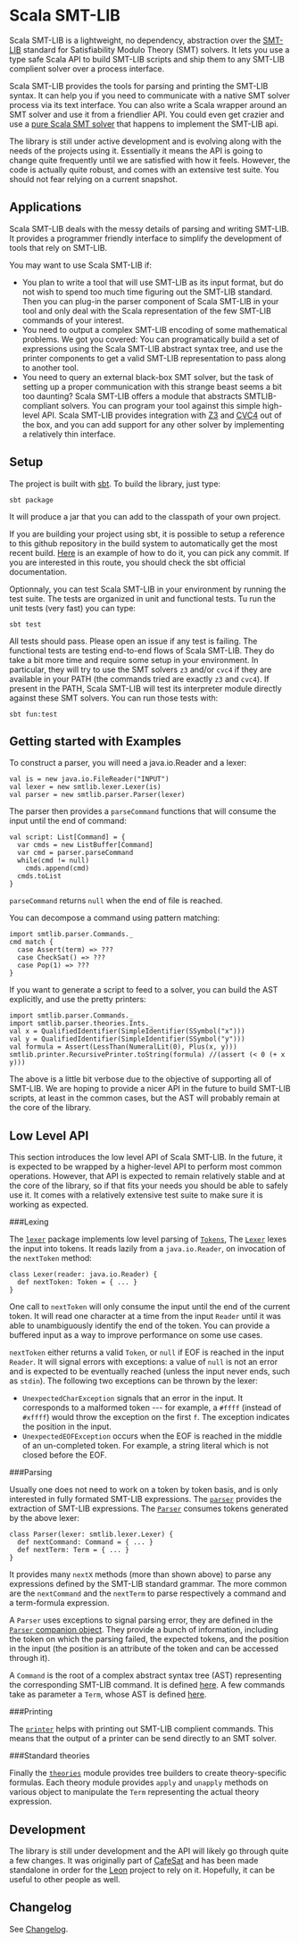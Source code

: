Scala SMT-LIB
=============

Scala SMT-LIB is a lightweight, no dependency, abstraction over the
[SMT-LIB](http://www.smtlib.org/) standard for Satisfiability Modulo Theory
(SMT) solvers. It lets you use a type safe Scala API to build SMT-LIB scripts
and ship them to any SMT-LIB complient solver over a process interface.

Scala SMT-LIB provides the tools for parsing and printing the SMT-LIB syntax.
It can help you if you need to communicate with a native SMT solver process via its
text interface. You can also write a Scala wrapper around an SMT solver and use
it from a friendlier API. You could even get crazier and use a [pure Scala SMT
solver](https://github.com/regb/scabolic) that happens to implement the SMT-LIB
api.

The library is still under active development and is evolving along with the
needs of the projects using it. Essentially it means the API is going to change
quite frequently until we are satisfied with how it feels. However, the code is
actually quite robust, and comes with an extensive test suite. You should not fear
relying on a current snapshot.

Applications
------------

Scala SMT-LIB deals with the messy details of parsing and writing SMT-LIB. It
provides a programmer friendly interface to simplify the development of tools
that rely on SMT-LIB.

You may want to use Scala SMT-LIB if:
* You plan to write a tool that will use SMT-LIB as its input format, but do
  not wish to spend too much time figuring out the SMT-LIB standard. Then you can
  plug-in the parser component of Scala SMT-LIB in your tool and only deal with
  the Scala representation of the few SMT-LIB commands of your interest.
* You need to output a complex SMT-LIB encoding of some mathematical problems. We got
  you covered: You can programatically build a set of expressions using the
  Scala SMT-LIB abstract syntax tree, and use the printer components to get
  a valid SMT-LIB representation to pass along to another tool.
* You need to query an external black-box SMT solver, but the task of setting
  up a proper communication with this strange beast seems a bit too daunting?
  Scala SMT-LIB offers a module that abstracts SMTLIB-compliant solvers. You
  can program your tool against this simple high-level API. Scala SMT-LIB
  provides integration with [Z3](https://github.com/Z3Prover/z3) and
  [CVC4](http://cvc4.cs.nyu.edu/web/) out of the box, and you can add support
  for any other solver by implementing a relatively thin interface.
   

Setup
-----

The project is built with [sbt](http://www.scala-sbt.org/). To build the
library, just type:

    sbt package

It will produce a jar that you can add to the classpath of your own project.

If you are building your project using sbt, it is possible to setup a reference
to this github repository in the build system to automatically get the most
recent build. [Here](https://github.com/regb/cafesat/blob/master/build.sbt) is
an example of how to do it, you can pick any commit. If you are interested in
this route, you should check the sbt official documentation.

Optionnaly, you can test Scala SMT-LIB in your environment by running the test
suite. The tests are organized in unit and functional tests. Tu run the unit
tests (very fast) you can type:

    sbt test

All tests should pass. Please open an issue if any test is failing. The
functional tests are testing end-to-end flows of Scala SMT-LIB. They do take a
bit more time and require some setup in your environment. In particular, they
will try to use the SMT solvers `z3` and/or `cvc4` if they are available in
your PATH (the commands tried are exactly `z3` and `cvc4`). If present in the
PATH, Scala SMT-LIB will test its interpreter module directly against these SMT
solvers. You can run those tests with:

    sbt fun:test

Getting started with Examples
-----------------------------

To construct a parser, you will need a java.io.Reader and a lexer:

    val is = new java.io.FileReader("INPUT")
    val lexer = new smtlib.lexer.Lexer(is)
    val parser = new smtlib.parser.Parser(lexer)

The parser then provides a `parseCommand` functions that will consume the input
until the end of command:

    val script: List[Command] = {
      var cmds = new ListBuffer[Command]
      var cmd = parser.parseCommand
      while(cmd != null)
        cmds.append(cmd)
      cmds.toList
    }

`parseCommand` returns `null` when the end of file is reached.

You can decompose a command using pattern matching:

    import smtlib.parser.Commands._
    cmd match {
      case Assert(term) => ???
      case CheckSat() => ???
      case Pop(1) => ???
    }

If you want to generate a script to feed to a solver, you can build the AST
explicitly, and use the pretty printers:

    import smtlib.parser.Commands._
    import smtlib.parser.theories.Ints._
    val x = QualifiedIdentifier(SimpleIdentifier(SSymbol("x")))
    val y = QualifiedIdentifier(SimpleIdentifier(SSymbol("y")))
    val formula = Assert(LessThan(NumeralLit(0), Plus(x, y)))
    smtlib.printer.RecursivePrinter.toString(formula) //(assert (< 0 (+ x y)))
    
The above is a little bit verbose due to the objective of supporting all of
SMT-LIB. We are hoping to provide a nicer API in the future to build SMT-LIB
scripts, at least in the common cases, but the AST will probably remain at the
core of the library.

Low Level API
-------------

This section introduces the low level API of Scala SMT-LIB. In the future, it is
expected to be wrapped by a higher-level API to perform most common operations.
However, that API is expected to remain relatively stable and at the core of the
library, so if that fits your needs you should be able to safely use it. It comes
with a relatively extensive test suite to make sure it is working as expected.


###Lexing

The [`lexer`](/src/main/scala/smtlib/lexer) package implements low level
parsing of [`Tokens`](/src/main/scala/smtlib/lexer/Tokens.scala), The 
[`Lexer`](/src/main/scala/smtlib/lexer/Lexer.scala) lexes the input into
tokens. It reads lazily from a `java.io.Reader`, on invocation of the `nextToken`
method:

    class Lexer(reader: java.io.Reader) { 
      def nextToken: Token = { ... }
    }

One call to `nextToken` will only consume the input until the end of the
current token. It will read one character at a time from the input `Reader`
until it was able to unambiguously identify the end of the token. You can
provide a buffered input as a way to improve performance on some use cases.

`nextToken` either returns a valid `Token`, or `null` if EOF is reached in the
input `Reader`. It will signal errors with exceptions: a value of `null` is not
an error and is expected to be eventually reached (unless the input never ends,
such as `stdin`). The following two exceptions can be thrown by the lexer:

* `UnexpectedCharException` signals that an error in the input. It corresponds
  to a malformed token --- for example, a `#ffff` (instead of `#xffff`) would
  throw the exception on the first `f`. The exception indicates the position
  in the input.
* `UnexpectedEOFException` occurs when the EOF is reached in the middle of an
  un-completed token. For example, a string literal which is not closed before
  the EOF.


###Parsing

Usually one does not need to work on a token by token basis, and is only
interested in fully formated SMT-LIB expressions. The
[`parser`](/src/main/scala/smtlib/parser) provides the extraction of SMT-LIB
expressions. The [`Parser`](/src/main/scala/smtlib/parser/Parser.scala) consumes
tokens generated by the above lexer:

    class Parser(lexer: smtlib.lexer.Lexer) { 
      def nextCommand: Command = { ... }
      def nextTerm: Term = { ... }
    }

It provides many `nextX` methods (more than shown above) to parse any expressions
defined by the SMT-LIB standard grammar. The more common are the `nextCommand`
and the `nextTerm` to parse respectively a command and a term-formula expression.

A `Parser` uses exceptions to signal parsing error, they are defined in the
[`Parser` companion object](/src/main/scala/smtlib/parser/Parser.scala). They
provide a bunch of information, including the token on which the parsing
failed, the expected tokens, and the position in the input (the position is an
attribute of the token and can be accessed through it).

A `Command` is the root of a complex abstract syntax tree (AST) representing
the corresponding SMT-LIB command. It is defined
[here](/src/main/scala/smtlib/parser/Commands.scala). A few commands take as
parameter a `Term`, whose AST is defined
[here](/src/main/scala/smtlib/parser/Terms.scala).

###Printing

The [`printer`](/src/main/scala/smtlib/printer) helps with printing out SMT-LIB
complient commands. This means that the output of a printer can be send
directly to an SMT solver.

###Standard theories

Finally the [`theories`](/src/main/scala/smtlib/theories) module provides tree
builders to create theory-specific formulas. Each theory module provides
`apply` and `unapply` methods on various object to manipulate the `Term`
representing the actual theory expression.

Development
-----------

The library is still under development and the API will likely go through quite a few
changes. It was originally part of [CafeSat](https://github.com/regb/scabolic)
and has been made standalone in order for the
[Leon](https://github.com/epfl-lara/leon) project to rely on it.
Hopefully, it can be useful to other people as well.

Changelog
---------

See [Changelog](/CHANGELOG.md).
